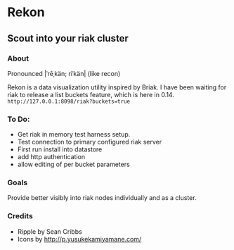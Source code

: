 # Rekon
## Scout into your riak cluster

### About
Pronounced |ˈrēˌkän; riˈkän| (like recon)

Rekon is a data visualization utility inspired by Briak.  I have been waiting for
riak to release a list buckets feature, which is here in 0.14. 
`http://127.0.0.1:8098/riak?buckets=true`

### To Do:
* Get riak in memory test harness setup.
* Test connection to primary configured riak server
* First run install into datastore
* add http authentication
* allow editing of per bucket parameters

### Goals
Provide better visibly into riak nodes individually and as a cluster. 

### Credits
* Ripple by Sean Cribbs
* Icons by http://p.yusukekamiyamane.com/
